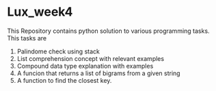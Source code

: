 # Lux_week4
This Repository contains python solution to various programming tasks. This tasks are
1. Palindome check using stack
2. List comprehension concept with relevant examples
3. Compound data type explanation with examples
4. A funcion that returns a list of bigrams from a given string
5. A function to find the closest key. 
